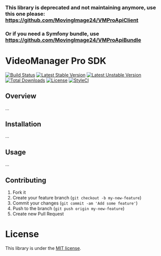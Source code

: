 ### This library is deprecated and not maintaining anymore, use this one please: https://github.com/MovingImage24/VMProApiClient
### Or if you need a Symfony bundle, use https://github.com/MovingImage24/VMProApiBundle



# VideoManager Pro SDK

[![Build Status](https://travis-ci.org/MovingImage24/videomanager-pro-sdk.svg?branch=master)](https://travis-ci.org/MovingImage24/videomanager-pro-sdk)
[![Latest Stable Version](https://poser.pugx.org/mi/videomanager-pro-sdk/v/stable)](https://packagist.org/packages/mi/videomanager-pro-sdk)
[![Latest Unstable Version](https://poser.pugx.org/mi/videomanager-pro-sdk/v/unstable)](https://packagist.org/packages/mi/videomanager-pro-sdk)
[![Total Downloads](https://poser.pugx.org/mi/videomanager-pro-sdk/downloads)](https://packagist.org/packages/mi/videomanager-pro-sdk)
[![License](https://poser.pugx.org/mi/videomanager-pro-sdk/license)](https://packagist.org/packages/mi/videomanager-pro-sdk)
[![StyleCI](https://styleci.io/repos/40533472/shield)](https://styleci.io/repos/40533472)

## Overview

...

## Installation

...

## Usage

...

## Contributing

1. Fork it
2. Create your feature branch (`git checkout -b my-new-feature`)
3. Commit your changes (`git commit -am 'Add some feature'`)
4. Push to the branch (`git push origin my-new-feature`)
5. Create new Pull Request

# License

This library is under the [MIT license](https://github.com/MovingImage24/videomanager-pro-sdk/blob/master/LICENSE).
